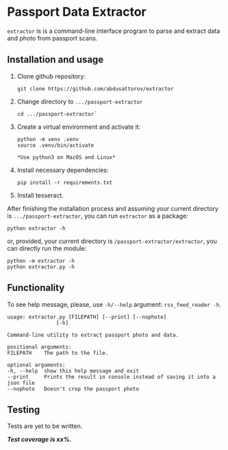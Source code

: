 # Passport Data Extractor

`extractor` is is a command-line interface program to parse and extract data and photo from passport scans.


## Installation and usage
1. Clone github repository:

       git clone https://github.com/abdusattorov/extractor

2. Change directory to `.../passport-extractor`

       cd .../passport-extractor`

3. Create a virtual environment and activate it:

       python -m venv .venv
       source .venv/bin/activate

       *Use python3 on MacOS and Linux*

3. Install necessary dependencies:

       pip install -r requirements.txt

4. Install tesseract.

After finishing the installation process and assuming your current directory is `.../passport-extractor`, you can run `extractor` as a
package:

    python extractor -h

or, provided, your current directory is `/passport-extractor/extractor`, you can directly run the
module:

    python -m extractor -h
    python extractor.py -h


## Functionality

To see help message, please, use `-h/--help` argument: `rss_feed_reader -h`.

    usage: extractor.py [FILEPATH] [--print] [--nophoto]
                    [-h]

    Command-line utility to extract passport photo and data.

    positional arguments:
    FILEPATH    The path to the file.

    optional arguments:
    -h, --help  show this help message and exit
    --print     Prints the result in console instead of saving it into a json file
    --nophoto   Doesn't crop the passport photo


  ## Testing

Tests are yet to be written.

***Test coverage is xx%.***